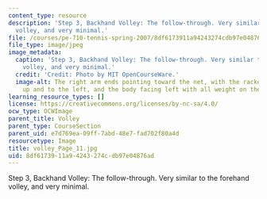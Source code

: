 ```yaml
---
content_type: resource
description: 'Step 3, Backhand Volley: The follow-through. Very similar to the forehand
  volley, and very minimal.'
file: /courses/pe-710-tennis-spring-2007/8df6173911a94243274cdb97e04876ad_volley_Page_11.jpg
file_type: image/jpeg
image_metadata:
  caption: 'Step 3, Backhand Volley: The follow-through. Very similar to the forehand
    volley, and very minimal.'
  credit: 'Credit: Photo by MIT OpenCourseWare.'
  image-alt: The right arm ends pointing toward the net, with the racket pointing
    up and to the left, and the body facing left with all weight on the right foot.
learning_resource_types: []
license: https://creativecommons.org/licenses/by-nc-sa/4.0/
ocw_type: OCWImage
parent_title: Volley
parent_type: CourseSection
parent_uid: e7d769ea-09ff-7abd-48e7-fad702f80a4d
resourcetype: Image
title: volley_Page_11.jpg
uid: 8df61739-11a9-4243-274c-db97e04876ad
---
```

Step 3, Backhand Volley: The follow-through. Very similar to the forehand volley, and very minimal.